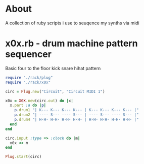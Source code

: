 # About

A collection of ruby scripts i use to seuqence my synths via midi

# x0x.rb - drum machine pattern sequencer

Basic four to the floor kick snare hihat pattern

```ruby
require "./rack/plug"
require "./rack/x0x"

circ = Plug.new("Circuit", "Circuit MIDI 1")

x0x = X0X.new(circ.out) do |x|
  x.part :a do |p|
    p.drum1 "| K--- K--- K--- K--- | K--- K--- K--- K--- |"
    p.drum2 "| ---- S--- ---- S--- | ---- S--- ---- S--- |"
    p.drum4 "| H-H- H-H- H-H- H-H- | H-H- H-H- H-H- H-H- |"
  end
end

circ.input :type => :clock do |m|
  x0x << m
end

Plug.start(circ)
```
